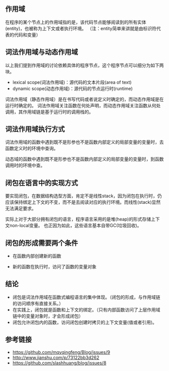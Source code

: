 ## 作用域
在程序的某个节点上的作用域指的是，该代码节点能够阅读到的所有实体(entity)，也被称为上下文或者执行环境。
（注：entity简单来讲就是由标识符代表的代码和变量）
## 词法作用域与动态作用域
以上我们提到作用域的讨论依赖具体的程序节点，这个程序节点可以细分为如下两块。
- lexical scope(词法作用域)：源代码的文本片段(area of text)
- dynamic scope(动态作用域)：源代码的节点运行时(runtime)

词法作用域（静态作用域）是在书写代码或者说定义时确定的，而动态作用域是在运行时确定的。
词法作用域关注函数在何处声明，而动态作用域关注函数从何处调用，其作用域链是基于运行时的调用栈的。
## 词法作用域执行方式
词法作用域的函数中遇到既不是形参也不是函数内部定义的局部变量的变量时，去函数定义时的环境中查询。

动态域的函数中遇到既不是形参也不是函数内部定义的局部变量的变量时，到函数调用时的环境中查。
## 闭包在语言中的实现方式
要实现闭包，在数据结构选型方面，肯定不是线性stack，因为闭包在执行时，仍应该保持绑定上下文的不变，而不是去阅读对应的执行环境。而线性(stack)显然无法满足要求。

实际上对于大部分拥有闭包的语言，程序语言采用的是堆(heap)的形式存储上下文non-local变量。 也正因为如此，这些语言基本自带GC(垃圾回收)。
## 闭包的形成需要两个条件
- 在函数内部创建新的函数

- 新的函数在执行时，访问了函数的变量对象

## 结论
- 闭包是词法作用域在函数式编程语言的集中体现。（闭包的形成，与作用域链的访问顺序有直接关系。）
- 在实践上，闭包就是函数和上下文的绑定。（只有内部函数访问了上层作用域链中的变量对象时，才会形成闭包）
- 闭包允许闭包内的函数，访问闭包创建时拷贝的上下文变量(值或者引用)。
## 参考链接
- https://github.com/mqyqingfeng/Blog/issues/9
- http://www.jianshu.com/p/73122bb3d262
- https://github.com/slashhuang/blog/issues/8